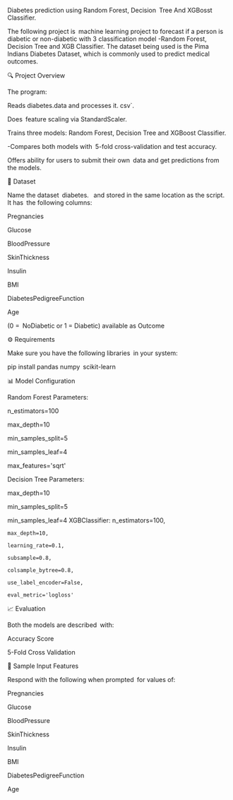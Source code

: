 Diabetes prediction using Random Forest, Decision Tree And XGBosst Classifier.

The following project is machine learning project to forecast if a person is diabetic or non-diabetic with 3 classification model -Random Forest, Decision Tree and XGB Classifier. The dataset being used is the Pima Indians Diabetes Dataset, which is commonly used to predict medical outcomes.

🔍 Project Overview

The program:

Reads diabetes.data and processes it. csv`.

Does feature scaling via StandardScaler.

Trains three models: Random Forest, Decision Tree and XGBoost Classifier.

-Compares both models with 5-fold cross-validation and test accuracy.

Offers ability for users to submit their own data and get predictions from the models.

📁 Dataset

Name the dataset diabetes.  and stored in the same location as the script. It has the following columns:

Pregnancies

Glucose

BloodPressure

SkinThickness

Insulin

BMI

DiabetesPedigreeFunction

Age

(0 = NoDiabetic or 1 = Diabetic) available as Outcome

⚙️ Requirements

Make sure you have the following libraries in your system:

pip install pandas numpy scikit-learn

📊 Model Configuration

Random Forest Parameters:

n_estimators=100

max_depth=10

min_samples_split=5

min_samples_leaf=4

max_features='sqrt'

Decision Tree Parameters:

max_depth=10

min_samples_split=5

min_samples_leaf=4
XGBClassifier:
    n_estimators=100,
    
    max_depth=10,
    
    learning_rate=0.1,
    
    subsample=0.8,
    
    colsample_bytree=0.8,
    
    use_label_encoder=False,
    
    eval_metric='logloss'

📈 Evaluation

Both the models are described with:

Accuracy Score

5-Fold Cross Validation

🧠 Sample Input Features

Respond with the following when prompted for values of:

Pregnancies

Glucose

BloodPressure

SkinThickness

Insulin

BMI

DiabetesPedigreeFunction

Age

